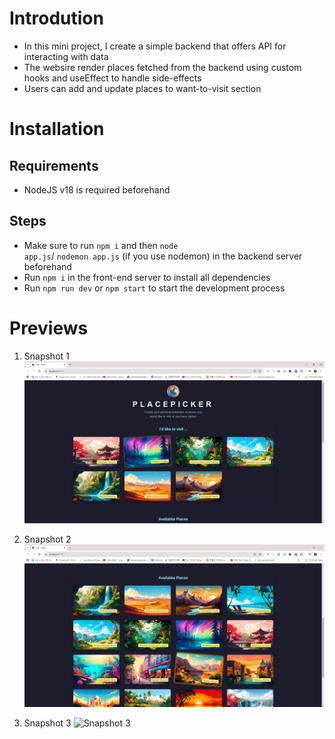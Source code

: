 # Introdution

- In this mini project, I create a simple backend that offers API for interacting with data
- The websire render places fetched from the backend using custom hooks and useEffect to handle side-effects
- Users can add and update places to want-to-visit section

# Installation

## Requirements

- NodeJS v18 is required beforehand

## Steps

- Make sure to run <code>npm i</code> and then <code>node app.js</code>/ <code>nodemon app.js</code> (if you use nodemon) in the backend server beforehand
- Run <code>npm i</code> in the front-end server to install all dependencies
- Run <code>npm run dev</code> or <code>npm start</code> to start the development process

# Previews

1.  Snapshot 1
    <img src='./previews/pv1.png' alt='Snapshot 1'>

2.  Snapshot 2
    <img src='./previews/pv2.png' alt='Snapshot 2'>

3.  Snapshot 3
    <img src='./previews/3.png' alt='Snapshot 3'>
